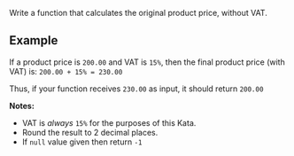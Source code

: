 Write a function that calculates the original product price, without VAT.

## Example
If a product price is `200.00` and VAT is `15%`, then the final product price (with VAT) is: `200.00 + 15% = 230.00`

Thus, if your function receives `230.00` as input, it should return `200.00`

**Notes:** 

* VAT is *always* `15%` for the purposes of this Kata.
* Round the result to 2 decimal places.
* If `null` value given then return `-1`